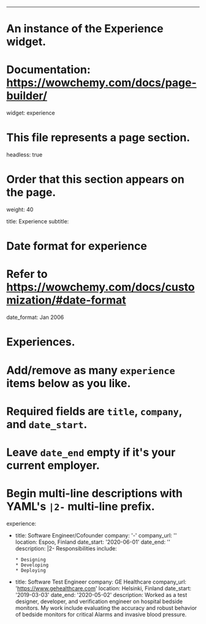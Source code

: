 ---
# An instance of the Experience widget.
# Documentation: https://wowchemy.com/docs/page-builder/
widget: experience

# This file represents a page section.
headless: true

# Order that this section appears on the page.
weight: 40

title: Experience
subtitle:

# Date format for experience
#   Refer to https://wowchemy.com/docs/customization/#date-format
date_format: Jan 2006

# Experiences.
#   Add/remove as many `experience` items below as you like.
#   Required fields are `title`, `company`, and `date_start`.
#   Leave `date_end` empty if it's your current employer.
#   Begin multi-line descriptions with YAML's `|2-` multi-line prefix.
experience:
  - title: Software Engineer/Cofounder
    company: '-'
    company_url: ''
    location: Espoo, Finland
    date_start: '2020-06-01'
    date_end: ''
    description:  |2-
        Responsibilities include:
        
        * Designing
        * Developing
        * Deploying
        
  - title: Software Test Engineer
    company: GE Healthcare
    company_url: 'https://www.gehealthcare.com'
    location: Helsinki, Finland
    date_start: '2019-03-03'
    date_end: '2020-05-02'
    description: 
    Worked as a test designer, developer, and verification engineer on hospital bedside monitors. My work include evaluating the accuracy and robust behavior of bedside monitors for critical Alarms and invasive blood pressure.

